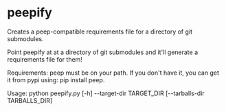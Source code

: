 peepify
=======

Creates a peep-compatible requirements file for a directory of git submodules.

Point peepify at at a directory of git submodules and it'll generate a
requirements file for them!

Requirements: peep must be on your path. If you don't have it, you can get it
from pypi using: pip install peep.

Usage: python peepify.py [-h] --target-dir TARGET_DIR [--tarballs-dir TARBALLS_DIR]
